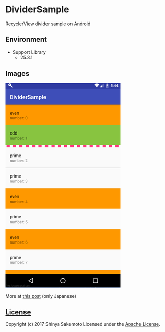 # DividerSample
RecyclerView divider sample on Android

## Environment
* Support Library
  * 25.3.1

## Images

![image](https://raw.githubusercontent.com/sakebook/DividerSample/master/art/demo.gif)

More at [this post]() (only Japanese)

## [License](LICENSE)
Copyright (c) 2017 Shinya Sakemoto Licensed under the [Apache License](LICENSE).